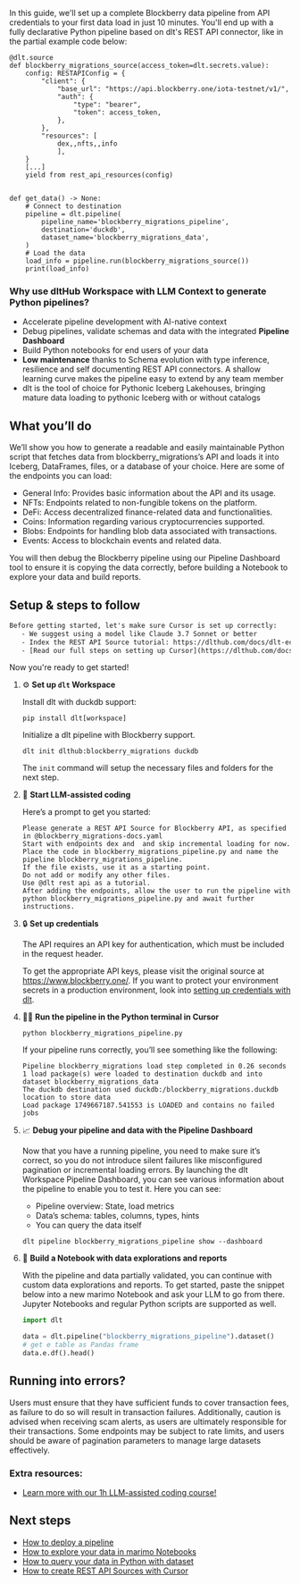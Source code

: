 In this guide, we'll set up a complete Blockberry data pipeline from API credentials to your first data load in just 10 minutes. You'll end up with a fully declarative Python pipeline based on dlt's REST API connector, like in the partial example code below:

```python-outcome
@dlt.source
def blockberry_migrations_source(access_token=dlt.secrets.value):
    config: RESTAPIConfig = {
        "client": {
            "base_url": "https://api.blockberry.one/iota-testnet/v1/",
            "auth": {
                "type": "bearer",
                "token": access_token,
            },
        },
        "resources": [
            dex,,nfts,,info
            ],
    }
    [...]
    yield from rest_api_resources(config)


def get_data() -> None:
    # Connect to destination
    pipeline = dlt.pipeline(
        pipeline_name='blockberry_migrations_pipeline',
        destination='duckdb',
        dataset_name='blockberry_migrations_data', 
    )
    # Load the data
    load_info = pipeline.run(blockberry_migrations_source())
    print(load_info) 
```

### Why use dltHub Workspace with LLM Context to generate Python pipelines?

- Accelerate pipeline development with AI-native context
- Debug pipelines, validate schemas and data with the integrated **Pipeline Dashboard**
- Build Python notebooks for end users of your data
- **Low maintenance** thanks to Schema evolution with type inference, resilience and self documenting REST API connectors. A shallow learning curve makes the pipeline easy to extend by any team member
- dlt is the tool of choice for Pythonic Iceberg Lakehouses, bringing mature data loading to pythonic Iceberg with or without catalogs

## What you’ll do

We’ll show you how to generate a readable and easily maintainable Python script that fetches data from blockberry_migrations’s API and loads it into Iceberg, DataFrames, files, or a database of your choice. Here are some of the endpoints you can load:

- General Info: Provides basic information about the API and its usage.
- NFTs: Endpoints related to non-fungible tokens on the platform.
- DeFi: Access decentralized finance-related data and functionalities.
- Coins: Information regarding various cryptocurrencies supported.
- Blobs: Endpoints for handling blob data associated with transactions.
- Events: Access to blockchain events and related data.

You will then debug the Blockberry pipeline using our Pipeline Dashboard tool to ensure it is copying the data correctly, before building a Notebook to explore your data and build reports.

## Setup & steps to follow

```default
Before getting started, let's make sure Cursor is set up correctly:
   - We suggest using a model like Claude 3.7 Sonnet or better
   - Index the REST API Source tutorial: https://dlthub.com/docs/dlt-ecosystem/verified-sources/rest_api/ and add it to context as **@dlt rest api**
   - [Read our full steps on setting up Cursor](https://dlthub.com/docs/dlt-ecosystem/llm-tooling/cursor-restapi#23-configuring-cursor-with-documentation)
```

Now you're ready to get started!

1. ⚙️ **Set up `dlt` Workspace**
    
    Install dlt with duckdb support:
    ```shell
    pip install dlt[workspace]
    ```

    Initialize a dlt pipeline with Blockberry support.
    ```shell
    dlt init dlthub:blockberry_migrations duckdb
    ```

    The `init` command will setup the necessary files and folders for the next step.
    
2. 🤠 **Start LLM-assisted coding**
    
    Here’s a prompt to get you started:
    
    ```prompt
    Please generate a REST API Source for Blockberry API, as specified in @blockberry_migrations-docs.yaml 
    Start with endpoints dex and  and skip incremental loading for now. 
    Place the code in blockberry_migrations_pipeline.py and name the pipeline blockberry_migrations_pipeline. 
    If the file exists, use it as a starting point. 
    Do not add or modify any other files. 
    Use @dlt rest api as a tutorial. 
    After adding the endpoints, allow the user to run the pipeline with python blockberry_migrations_pipeline.py and await further instructions.
    ```

    
3. 🔒 **Set up credentials** 
    
    The API requires an API key for authentication, which must be included in the request header.
    
    To get the appropriate API keys, please visit the original source at https://www.blockberry.one/.
    If you want to protect your environment secrets in a production environment, look into [setting up credentials with dlt](https://dlthub.com/docs/walkthroughs/add_credentials).
    
4. 🏃‍♀️ **Run the pipeline in the Python terminal in Cursor**
    
    ```shell
    python blockberry_migrations_pipeline.py
    ```
    
    If your pipeline runs correctly, you’ll see something like the following:
    
    ```shell
    Pipeline blockberry_migrations load step completed in 0.26 seconds
    1 load package(s) were loaded to destination duckdb and into dataset blockberry_migrations_data
    The duckdb destination used duckdb:/blockberry_migrations.duckdb location to store data
    Load package 1749667187.541553 is LOADED and contains no failed jobs
    ```
    
5. 📈 **Debug your pipeline and data with the Pipeline Dashboard**

    Now that you have a running pipeline, you need to make sure it’s correct, so you do not introduce silent failures like misconfigured pagination or incremental loading errors. By launching the dlt Workspace Pipeline Dashboard, you can see various information about the pipeline to enable you to test it. Here you can see:
    - Pipeline overview: State, load metrics
    - Data’s schema: tables, columns, types, hints
    - You can query the data itself
    
    ```shell
    dlt pipeline blockberry_migrations_pipeline show --dashboard
    ```
    
6. 🐍 **Build a Notebook with data explorations and reports**

    With the pipeline and data partially validated, you can continue with custom data explorations and reports. To get started, paste the snippet below into a new marimo Notebook and ask your LLM to go from there. Jupyter Notebooks and regular Python scripts are supported as well.

    
    ```python
    import dlt

   data = dlt.pipeline("blockberry_migrations_pipeline").dataset()
   # get e table as Pandas frame
   data.e.df().head()
    ```

## Running into errors?

Users must ensure that they have sufficient funds to cover transaction fees, as failure to do so will result in transaction failures. Additionally, caution is advised when receiving scam alerts, as users are ultimately responsible for their transactions. Some endpoints may be subject to rate limits, and users should be aware of pagination parameters to manage large datasets effectively.

### Extra resources:

- [Learn more with our 1h LLM-assisted coding course!](https://www.youtube.com/watch?v=GGid70rnJuM)

## Next steps

- [How to deploy a pipeline](https://dlthub.com/docs/walkthroughs/deploy-a-pipeline)
- [How to explore your data in marimo Notebooks](https://dlthub.com/docs/general-usage/dataset-access/marimo)
- [How to query your data in Python with dataset](https://dlthub.com/docs/general-usage/dataset-access/dataset)
- [How to create REST API Sources with Cursor](https://dlthub.com/docs/dlt-ecosystem/llm-tooling/cursor-restapi)